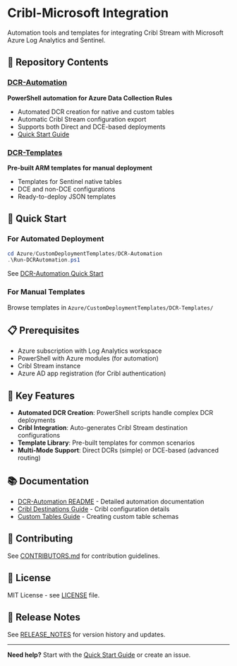 # Cribl-Microsoft Integration

Automation tools and templates for integrating Cribl Stream with Microsoft Azure Log Analytics and Sentinel.

## 📁 Repository Contents

### [DCR-Automation](Azure/CustomDeploymentTemplates/DCR-Automation/) 
**PowerShell automation for Azure Data Collection Rules**
- Automated DCR creation for native and custom tables
- Automatic Cribl Stream configuration export
- Supports both Direct and DCE-based deployments
- [Quick Start Guide](Azure/CustomDeploymentTemplates/DCR-Automation/QUICK_START.md)

### [DCR-Templates](Azure/CustomDeploymentTemplates/DCR-Templates/)
**Pre-built ARM templates for manual deployment**
- Templates for Sentinel native tables
- DCE and non-DCE configurations
- Ready-to-deploy JSON templates

## 🚀 Quick Start

### For Automated Deployment
```powershell
cd Azure/CustomDeploymentTemplates/DCR-Automation
.\Run-DCRAutomation.ps1
```
See [DCR-Automation Quick Start](Azure/CustomDeploymentTemplates/DCR-Automation/QUICK_START.md)

### For Manual Templates
Browse templates in `Azure/CustomDeploymentTemplates/DCR-Templates/`

## 📋 Prerequisites

- Azure subscription with Log Analytics workspace
- PowerShell with Azure modules (for automation)
- Cribl Stream instance
- Azure AD app registration (for Cribl authentication)

## 🔗 Key Features

- **Automated DCR Creation**: PowerShell scripts handle complex DCR deployments
- **Cribl Integration**: Auto-generates Cribl Stream destination configurations
- **Template Library**: Pre-built templates for common scenarios
- **Multi-Mode Support**: Direct DCRs (simple) or DCE-based (advanced routing)

## 📚 Documentation

- [DCR-Automation README](Azure/CustomDeploymentTemplates/DCR-Automation/README.md) - Detailed automation documentation
- [Cribl Destinations Guide](Azure/CustomDeploymentTemplates/DCR-Automation/CRIBL_DESTINATIONS_README.md) - Cribl configuration details
- [Custom Tables Guide](Azure/CustomDeploymentTemplates/DCR-Automation/custom-table-schemas/README.md) - Creating custom table schemas

## 🤝 Contributing

See [CONTRIBUTORS.md](CONTRIBUTORS.md) for contribution guidelines.

## 📄 License

MIT License - see [LICENSE](LICENSE) file.

## 📝 Release Notes

See [RELEASE_NOTES](RELEASE_NOTES/) for version history and updates.

---

**Need help?** Start with the [Quick Start Guide](Azure/CustomDeploymentTemplates/DCR-Automation/QUICK_START.md) or create an issue.
